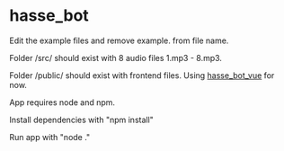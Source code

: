 # hasse_bot

Edit the example files and remove example. from file name.

Folder /src/ should exist with 8 audio files 1.mp3 - 8.mp3.

Folder /public/ should exist with frontend files. Using [hasse_bot_vue](https://github.com/Br3Gott/hasse_bot_vue "hasse_bot_vue") for now.

App requires node and npm.

Install dependencies with "npm install"

Run app with "node ."
